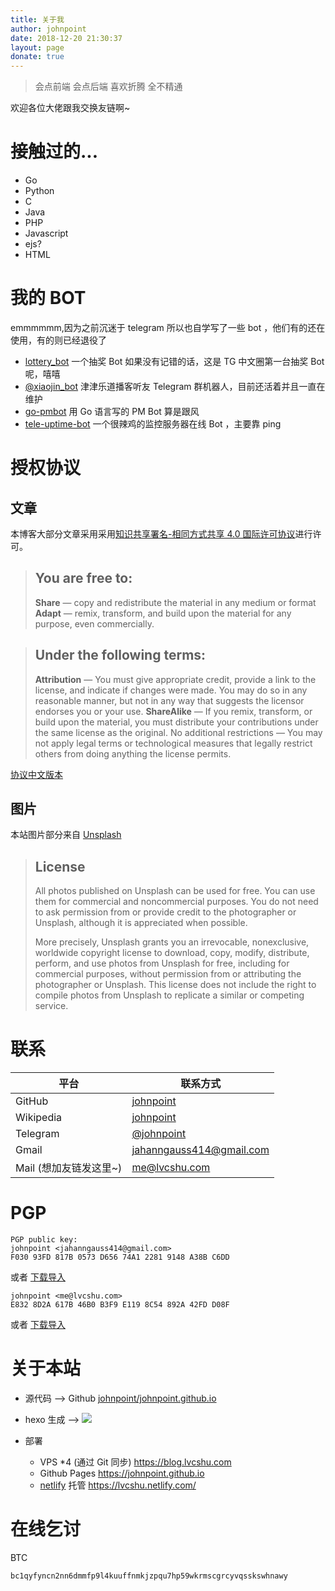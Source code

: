 ```yaml
---
title: 关于我
author: johnpoint
date: 2018-12-20 21:30:37
layout: page
donate: true
---
```


> 会点前端
> 会点后端
> 喜欢折腾
> 全不精通

欢迎各位大佬跟我交换友链啊~

# 接触过的...

- Go
- Python
- C
- Java
- PHP
- Javascript
- ejs?
- HTML

# 我的 BOT

emmmmmm,因为之前沉迷于 telegram 所以也自学写了一些 bot ，他们有的还在使用，有的则已经退役了

- [lottery_bot](https://github.com/johnpoint/lottery_bot) 一个抽奖 Bot 如果没有记错的话，这是 TG 中文圈第一台抽奖 Bot 呢，嘻嘻
- [@xiaojin_bot](https://t.me/xiaojin_bot) 津津乐道播客听友 Telegram 群机器人，目前还活着并且一直在维护
- [go-pmbot](https://github.com/johnpoint/go-pmbot) 用 Go 语言写的 PM Bot 算是跟风
- [tele-uptime-bot](https://github.com/johnpoint/tele-uptime-bot) 一个很辣鸡的监控服务器在线 Bot ，主要靠 ping

# 授权协议

## 文章

本博客大部分文章采用采用[知识共享署名-相同方式共享 4.0 国际许可协议](http://creativecommons.org/licenses/by-sa/4.0/)进行许可。

> ## You are free to:
>
> **Share** — copy and redistribute the material in any medium or format
> **Adapt** — remix, transform, and build upon the material for any purpose, even commercially.

> ## Under the following terms:
>
> **Attribution** — You must give appropriate credit, provide a link to the license, and indicate if changes were made. You may do so in any reasonable manner, but not in any way that suggests the licensor endorses you or your use.
> **ShareAlike** — If you remix, transform, or build upon the material, you must distribute your contributions under the same license as the original.
> No additional restrictions — You may not apply legal terms or technological measures that legally restrict others from doing anything the license permits.

[协议中文版本](https://creativecommons.org/licenses/by-sa/4.0/deed.zh)

## 图片

本站图片部分来自 [Unsplash](https://unsplash.com/)

> ## License
>
> All photos published on Unsplash can be used for free. You can use them for commercial and noncommercial purposes. You do not need to ask permission from or provide credit to the photographer or Unsplash, although it is appreciated when possible.
>
> More precisely, Unsplash grants you an irrevocable, nonexclusive, worldwide copyright license to download, copy, modify, distribute, perform, and use photos from Unsplash for free, including for commercial purposes, without permission from or attributing the photographer or Unsplash. This license does not include the right to compile photos from Unsplash to replicate a similar or competing service.

# 联系

| 平台                   | 联系方式                                                  |
| ---------------------- | --------------------------------------------------------- |
| GitHub                 | [johnpoint](https://github.com/johnpoint)                 |
| Wikipedia              | [johnpoint](https://zh.wikipedia.org/wiki/User:Johnpoint) |
| Telegram               | [@johnpoint](https://t.me/johnpoint)                      |
| Gmail                  | jahanngauss414@gmail.com                                  |
| Mail (想加友链发这里~) | me@lvcshu.com                                             |

# PGP

```
PGP public key:
johnpoint <jahanngauss414@gmail.com>
F030 93FD 817B 0573 D656 74A1 2281 9148 A38B C6DD
```

或者 [下载导入](https://cdn.lvcshu.info/PGP/F03093FD817B0573D65674A122819148A38BC6DD-pub.asc)

```
johnpoint <me@lvcshu.com>
E832 8D2A 617B 46B0 B3F9 E119 8C54 892A 42FD D08F
```

或者 [下载导入](https://cdn.lvcshu.info/PGP/E8328D2A617B46B0B3F9E1198C54892A42FDD08F-pub.asc)

# 关于本站

- 源代码 --> Github [johnpoint/johnpoint.github.io](https://github.com/johnpoint/johnpoint.github.io)

* hexo 生成 --> ![](https://travis-ci.org/johnpoint/johnpoint.github.io.svg?branch=source)

* 部署
  - VPS \*4 (通过 Git 同步) https://blog.lvcshu.com
  - Github Pages https://johnpoint.github.io
  - [netlify](https://www.netlify.com/) 托管 https://lvcshu.netlify.com/

# 在线乞讨

BTC

```
bc1qyfyncn2nn6dmmfp9l4kuuffnmkjzpqu7hp59wkrmscgrcyvqsskswhnawy
```
